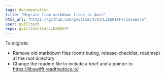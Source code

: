 ```yaml
---
tags: documentation
title: "Migrate from markdown files to docs"
html_url: "https://github.com/gvilitechltd/LibSWIFFT/issues/5"
user: gvilitech
repo: gvilitechltd/LibSWIFFT
---
```


To migrate:
* Remove old markdown files (contributing, release-checklist, roadmap) at the root directory
* Change the readme file to include a brief and a pointer to https://libswifft.readthedocs.io/